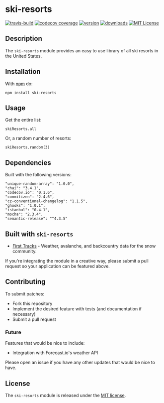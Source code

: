 # ski-resorts
[![travis-build](https://img.shields.io/travis/acareaga/ski-resorts.svg?style=flat-square)](https://travis-ci.org/acareaga/ski-resorts)
[![codecov coverage](https://img.shields.io/codecov/c/github/acareaga/ski-resorts.svg?style=flat-square)](https://codecov.io/github/acareaga/ski-resorts)
[![version](https://img.shields.io/npm/v/ski-resorts.svg?style=flat-square)](http://npm.im/ski-resorts)
[![downloads](https://img.shields.io/npm/dm/ski-resorts.svg?style=flat-square)](http://npm-stat.com/charts.html?package=ski-resorts&from=2015-12-22)
[![MIT License](https://img.shields.io/npm/l/ski-resorts.svg?style=flat-square)](http://opensource.org/licenses/MIT)

## Description

The `ski-resorts` module provides an easy to use library of all ski resorts in the United States.

## Installation

With [npm](https://www.npmjs.com/) do:

```
npm install ski-resorts
```

## Usage

Get the entire list:

```
skiResorts.all
```

Or, a random number of resorts:

```
skiResorts.random(3)
```

## Dependencies

Built with the following versions:

```
"unique-random-array": "1.0.0",
"chai": "3.4.1",
"codecov.io": "0.1.6",
"commitizen": "2.4.6",
"cz-conventional-changelog": "1.1.5",
"ghooks": "1.0.1",
"istanbul": "0.4.1",
"mocha": "2.3.4",
"semantic-release": "^4.3.5"
```

## Built with `ski-resorts`

* [First Tracks](https://github.com/acareaga/first-tracks) - Weather, avalanche, and backcountry data for the snow community.

If you're integrating the module in a creative way, please submit a pull request so your application can be featured above.

## Contributing

To submit patches:
* Fork this repository
* Implement the desired feature with tests (and documentation if necessary)
* Submit a pull request

### Future

Features that would be nice to include:
* Integration with Forecast.io's weather API

Please open an issue if you have any other updates that would be nice to have.


## License

The `ski-resorts` module is released under the [MIT license](https://opensource.org/licenses/MIT).

